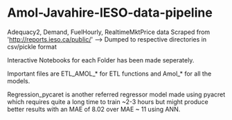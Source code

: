 # Amol-Javahire-IESO-data-pipeline

Adequacy2, Demand, FuelHourly, RealtimeMktPrice data Scraped from 'http://reports.ieso.ca/public/' --> Dumped to respective directories in csv/pickle format

Interactive Notebooks for each Folder has been made seperately.

Important files are ETL_AMOL_* for ETL functions and Amol_* for all the models.

Regression_pycaret is another referred regressor model made using pyacret which requires quite a long time to train ~2-3 hours but might produce better results with an MAE of 8.02 over MAE ~ 11 using ANN.
